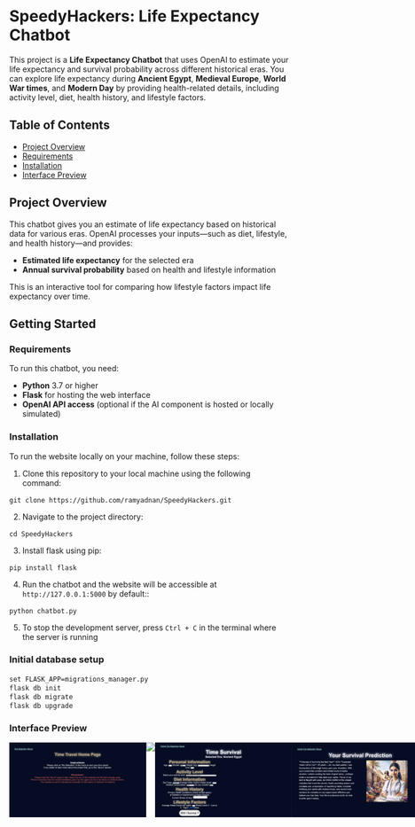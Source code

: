# SpeedyHackers: Life Expectancy Chatbot

This project is a **Life Expectancy Chatbot** that uses OpenAI to estimate your life expectancy and survival probability across different historical eras. You can explore life expectancy during **Ancient Egypt**, **Medieval Europe**, **World War times**, and **Modern Day** by providing health-related details, including activity level, diet, health history, and lifestyle factors.

## Table of Contents
- [Project Overview](#project-overview)
- [Requirements](#requirements)
- [Installation](#installation)
- [Interface Preview](#interface-preview)

## Project Overview

This chatbot gives you an estimate of life expectancy based on historical data for various eras. OpenAI processes your inputs—such as diet, lifestyle, and health history—and provides:
- **Estimated life expectancy** for the selected era
- **Annual survival probability** based on health and lifestyle information

This is an interactive tool for comparing how lifestyle factors impact life expectancy over time.

## Getting Started

### Requirements 
To run this chatbot, you need:
- **Python** 3.7 or higher
- **Flask** for hosting the web interface
- **OpenAI API access** (optional if the AI component is hosted or locally simulated)

### Installation 

To run the website locally on your machine, follow these steps:

1. Clone this repository to your local machine using the following command:
``` 
git clone https://github.com/ramyadnan/SpeedyHackers.git
```
2. Navigate to the project directory:
```
cd SpeedyHackers
```
3. Install flask using pip:
```
pip install flask
```
4. Run the chatbot and the website will be accessible at `http://127.0.0.1:5000` by default::
```
python chatbot.py
```
5. To stop the development server, press `Ctrl + C` in the terminal where the server is running


### Initial database setup
```
set FLASK_APP=migrations_manager.py   
flask db init
flask db migrate
flask db upgrade
```

### Interface Preview
<div style="display: flex;">
    <img src="/assets/preview1.png" style="width: 49%;">
    <img src="/assets/preview2.png" style="width: 49%;">
    <img src="/assets/preview3.png" style="width: 49%;">
    <img src="/assets/preview4.png" style="width: 49%;">
</div>
